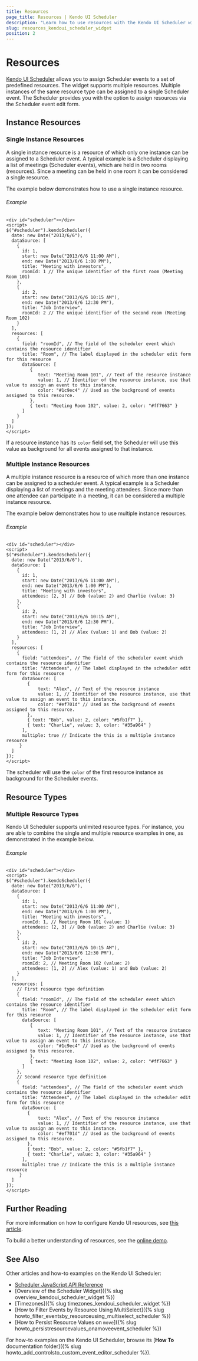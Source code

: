 ```yaml
---
title: Resources
page_title: Resources | Kendo UI Scheduler
description: "Learn how to use resources with the Kendo UI Scheduler widget."
slug: resources_kendoui_scheduler_widget
position: 2
---
```


# Resources

[Kendo UI Scheduler](http://demos.telerik.com/kendo-ui/scheduler/index) allows you to assign Scheduler events to a set of predefined resources. The widget supports multiple resources. Multiple instances of the same resource type can be assigned to a single Scheduler event. The Scheduler provides you with the option to assign resources via the Scheduler event edit form.

## Instance Resources

### Single Instance Resources

A single instance resource is a resource of which only one instance can be assigned to a Scheduler event. A typical example is a Scheduler displaying a list of meetings (Scheduler events), which are held in two rooms (resources). Since a meeting can be held in one room it can be considered a single resource.

The example below demonstrates how to use a single instance resource.

###### Example

    <div id="scheduler"></div>
    <script>
    $("#scheduler").kendoScheduler({
      date: new Date("2013/6/6"),
      dataSource: [
        {
          id: 1,
          start: new Date("2013/6/6 11:00 AM"),
          end: new Date("2013/6/6 1:00 PM"),
          title: "Meeting with investors",
          roomId: 1 // The unique identifier of the first room (Meeting Room 101)
        },
        {
          id: 2,
          start: new Date("2013/6/6 10:15 AM"),
          end: new Date("2013/6/6 12:30 PM"),
          title: "Job Interview",
          roomId: 2 // The unique identifier of the second room (Meeting Room 102)
        }
      ],
      resources: [
        {
          field: "roomId", // The field of the scheduler event which contains the resource identifier
          title: "Room", // The label displayed in the scheduler edit form for this resource
          dataSource: [
             {
                text: "Meeting Room 101", // Text of the resource instance
                value: 1, // Identifier of the resource instance, use that value to assign an event to this instance.
                color: "#1c9ec4" // Used as the background of events assigned to this resource.
             },
             { text: "Meeting Room 102", value: 2, color: "#ff7663" }
          ]
        }
      ]
    });
    </script>

If a resource instance has its `color` field set, the Scheduler will use this value as background for all events assigned to that instance.

### Multiple Instance Resources

A multiple instance resource is a resource of which more than one instance can be assigned to a scheduler event. A typical example is a Scheduler displaying a list of meetings and the meeting attendees. Since more than one attendee can participate in a meeting, it can be considered a multiple instance resource.

The example below demonstrates how to use multiple instance resources.

###### Example

    <div id="scheduler"></div>
    <script>
    $("#scheduler").kendoScheduler({
      date: new Date("2013/6/6"),
      dataSource: [
        {
          id: 1,
          start: new Date("2013/6/6 11:00 AM"),
          end: new Date("2013/6/6 1:00 PM"),
          title: "Meeting with investors",
          attendees: [2, 3] // Bob (value: 2) and Charlie (value: 3)
        },
        {
          id: 2,
          start: new Date("2013/6/6 10:15 AM"),
          end: new Date("2013/6/6 12:30 PM"),
          title: "Job Interview",
          attendees: [1, 2] // Alex (value: 1) and Bob (value: 2)
        }
      ],
      resources: [
        {
          field: "attendees", // The field of the scheduler event which contains the resource identifier
          title: "Attendees", // The label displayed in the scheduler edit form for this resource
          dataSource: [
            {
                text: "Alex", // Text of the resource instance
                value: 1, // Identifier of the resource instance, use that value to assign an event to this instance.
                color: "#ef701d" // Used as the background of events assigned to this resource.
            },
            { text: "Bob", value: 2, color: "#5fb1f7" },
            { text: "Charlie", value: 3, color: "#35a964" }
          ],
          multiple: true // Indicate the this is a multiple instance resource
         }
      ]
    });
    </script>

The scheduler will use the `color` of the first resource instance as background for the Scheduler events.

## Resource Types

### Multiple Resource Types

Kendo UI Scheduler supports unlimited resource types. For instance, you are able to combine the single and multiple resource examples in one, as demonstrated in the example below.

###### Example

    <div id="scheduler"></div>
    <script>
    $("#scheduler").kendoScheduler({
      date: new Date("2013/6/6"),
      dataSource: [
        {
          id: 1,
          start: new Date("2013/6/6 11:00 AM"),
          end: new Date("2013/6/6 1:00 PM"),
          title: "Meeting with investors",
          roomId: 1, // Meeting Room 101 (value: 1)
          attendees: [2, 3] // Bob (value: 2) and Charlie (value: 3)
        },
        {
          id: 2,
          start: new Date("2013/6/6 10:15 AM"),
          end: new Date("2013/6/6 12:30 PM"),
          title: "Job Interview",
          roomId: 2, // Meeting Room 102 (value: 2)
          attendees: [1, 2] // Alex (value: 1) and Bob (value: 2)
        }
      ],
      resources: [
        // First resource type definition
        {
          field: "roomId", // The field of the scheduler event which contains the resource identifier
          title: "Room", // The label displayed in the scheduler edit form for this resource
          dataSource: [
             {
                text: "Meeting Room 101", // Text of the resource instance
                value: 1, // Identifier of the resource instance, use that value to assign an event to this instance.
                color: "#1c9ec4" // Used as the background of events assigned to this resource.
             },
             { text: "Meeting Room 102", value: 2, color: "#ff7663" }
          ]
        },
        // Second resource type definition
        {
          field: "attendees", // The field of the scheduler event which contains the resource identifier
          title: "Attendees", // The label displayed in the scheduler edit form for this resource
          dataSource: [
            {
                text: "Alex", // Text of the resource instance
                value: 1, // Identifier of the resource instance, use that value to assign an event to this instance.
                color: "#ef701d" // Used as the background of events assigned to this resource.
            },
            { text: "Bob", value: 2, color: "#5fb1f7" },
            { text: "Charlie", value: 3, color: "#35a964" }
          ],
          multiple: true // Indicate the this is a multiple instance resource
         }
      ]
    });
    </script>

## Further Reading

For more information on how to configure Kendo UI resources, see [this article](/api/web/scheduler#configuration-resources).

To build a better understanding of resources, see the [online demo](http://demos.telerik.com/kendo-ui/web/scheduler/resources.html).

## See  Also

Other articles and how-to examples on the Kendo UI Scheduler:

* [Scheduler JavaScript API Reference](/api/javascript/ui/scheduler)
* [Overview of the Scheduler Widget]({% slug overview_kendoui_scheduler_widget %})
* [Timezones]({% slug timezones_kendoui_scheduler_widget %})
* [How to Filter Events by Resource Using MultiSelect]({% slug howto_filter_eventsby_resourceusing_multiselect_scheduler %})
* [How to Persist Resource Values on `move`]({% slug howto_persistresourcevalues_onamoveevent_scheduler %})

For how-to examples on the Kendo UI Scheduler, browse its [**How To** documentation folder]({% slug howto_add_controlsto_custom_event_editor_scheduler %}).
